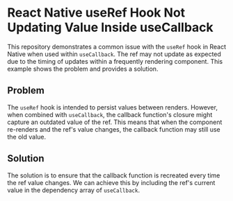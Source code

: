 # React Native useRef Hook Not Updating Value Inside useCallback

This repository demonstrates a common issue with the `useRef` hook in React Native when used within `useCallback`.  The ref may not update as expected due to the timing of updates within a frequently rendering component. This example shows the problem and provides a solution.

## Problem

The `useRef` hook is intended to persist values between renders. However, when combined with `useCallback`, the callback function's closure might capture an outdated value of the ref. This means that when the component re-renders and the ref's value changes, the callback function may still use the old value.

## Solution

The solution is to ensure that the callback function is recreated every time the ref value changes. We can achieve this by including the ref's current value in the dependency array of `useCallback`.